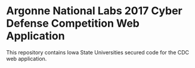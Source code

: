 # Argonne National Labs 2017 Cyber Defense Competition Web Application
This repository contains Iowa State Universities secured code for the CDC web application.
